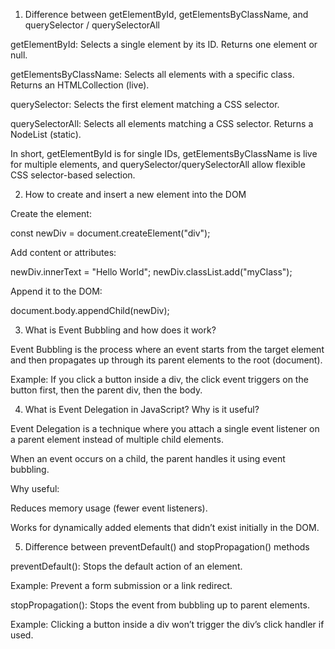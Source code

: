 1. Difference between getElementById, getElementsByClassName, and querySelector / querySelectorAll

getElementById: Selects a single element by its ID. Returns one element or null.

getElementsByClassName: Selects all elements with a specific class. Returns an HTMLCollection (live).

querySelector: Selects the first element matching a CSS selector.

querySelectorAll: Selects all elements matching a CSS selector. Returns a NodeList (static).

In short, getElementById is for single IDs, getElementsByClassName is live for multiple elements, and querySelector/querySelectorAll allow flexible CSS selector-based selection.

2. How to create and insert a new element into the DOM

Create the element:

const newDiv = document.createElement("div");

Add content or attributes:

newDiv.innerText = "Hello World";
newDiv.classList.add("myClass");

Append it to the DOM:

document.body.appendChild(newDiv);

3. What is Event Bubbling and how does it work?

Event Bubbling is the process where an event starts from the target element and then propagates up through its parent elements to the root (document).

Example: If you click a button inside a div, the click event triggers on the button first, then the parent div, then the body.

4. What is Event Delegation in JavaScript? Why is it useful?

Event Delegation is a technique where you attach a single event listener on a parent element instead of multiple child elements.

When an event occurs on a child, the parent handles it using event bubbling.

Why useful:

Reduces memory usage (fewer event listeners).

Works for dynamically added elements that didn’t exist initially in the DOM.

5. Difference between preventDefault() and stopPropagation() methods

preventDefault(): Stops the default action of an element.

Example: Prevent a form submission or a link redirect.

stopPropagation(): Stops the event from bubbling up to parent elements.

Example: Clicking a button inside a div won’t trigger the div’s click handler if used.
